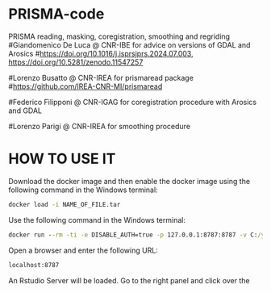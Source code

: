 # PRISMA-code
PRISMA reading, masking, coregistration, smoothing and regriding
#Giandomenico De Luca @ CNR-IBE for advice on versions of GDAL and Arosics
#https://doi.org/10.1016/j.isprsjprs.2024.07.003, https://doi.org/10.5281/zenodo.11547257

#Lorenzo Busatto @ CNR-IREA for prismaread package
#https://github.com/IREA-CNR-MI/prismaread

#Federico Filipponi @ CNR-IGAG for coregistration procedure with Arosics and GDAL

#Lorenzo Parigi @ CNR-IREA for smoothing procedure
# HOW TO USE IT
Download the docker image and then enable the docker image using the following command in the Windows terminal:
```cmd
docker load -i NAME_OF_FILE.tar
```
Use the following command in the Windows terminal:
```cmd
docker run --rm -ti -e DISABLE_AUTH=true -p 127.0.0.1:8787:8787 -v C:/your/path:/space:rw eo/rarosics:latest
``` 
Open a browser and enter the following URL:
```cmd
localhost:8787
```
An Rstudio Server will be loaded. Go to the right panel and click over the 
